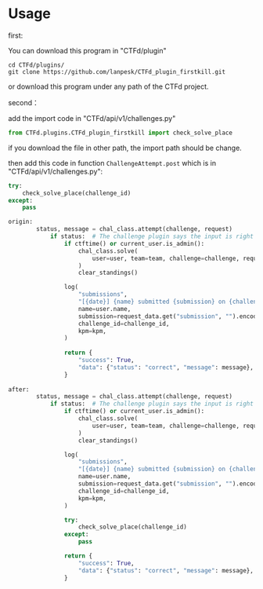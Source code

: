 # Usage

first:

You can download this program in "CTFd/plugin"

```shell
cd CTFd/plugins/
git clone https://github.com/lanpesk/CTFd_plugin_firstkill.git
```

or download this program under any path of the CTFd project.



second：

add the import code in "CTFd/api/v1/challenges.py"

```python
from CTFd.plugins.CTFd_plugin_firstkill import check_solve_place
```

if you download the file in other path, the import path should be change.

then add this code in function `ChallengeAttempt.post` which is in "CTFd/api/v1/challenges.py":

```python
try:
	check_solve_place(challenge_id)
except:
	pass
```

```python
origin:
	    status, message = chal_class.attempt(challenge, request)
            if status:  # The challenge plugin says the input is right
                if ctftime() or current_user.is_admin():
                    chal_class.solve(
                        user=user, team=team, challenge=challenge, request=request
                    )
                    clear_standings()

                log(
                    "submissions",
                    "[{date}] {name} submitted {submission} on {challenge_id} with kpm {kpm} [CORRECT]",
                    name=user.name,
                    submission=request_data.get("submission", "").encode("utf-8"),
                    challenge_id=challenge_id,
                    kpm=kpm,
                )
                
                return {
                    "success": True,
                    "data": {"status": "correct", "message": message},
                }
    
after:
	    status, message = chal_class.attempt(challenge, request)
            if status:  # The challenge plugin says the input is right
                if ctftime() or current_user.is_admin():
                    chal_class.solve(
                        user=user, team=team, challenge=challenge, request=request
                    )
                    clear_standings()

                log(
                    "submissions",
                    "[{date}] {name} submitted {submission} on {challenge_id} with kpm {kpm} [CORRECT]",
                    name=user.name,
                    submission=request_data.get("submission", "").encode("utf-8"),
                    challenge_id=challenge_id,
                    kpm=kpm,
                )

                try:
                    check_solve_place(challenge_id)
                except:
                    pass

                return {
                    "success": True,
                    "data": {"status": "correct", "message": message},
                }
```

